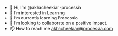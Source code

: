 - 👋 Hi, I’m @akhacheekian-processia
- 👀 I’m interested in Learning 
- 🌱 I’m currently learning Processia
- 💞️ I’m looking to collaborate on a positive impact.
- 📫 How to reach me akhacheekian@processia.com

<!---
akhacheekian-processia/akhacheekian-processia is a ✨ special ✨ repository because its `README.md` (this file) appears on your GitHub profile.
You can click the Preview link to take a look at your changes.
--->
